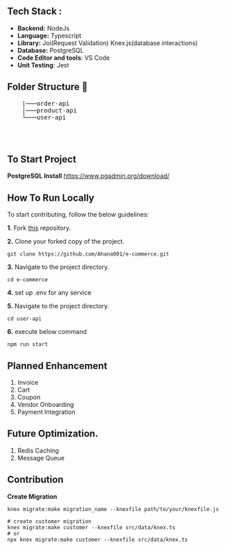 ## Tech Stack :

- **Backend:** NodeJs
- **Language:** Typescript
- **Library:** Joi(Request Validation) Knex.js(database interactions)
- **Database:** PostgreSQL
- **Code Editor and tools**: VS Code
- **Unit Testing**: Jest


## Folder Structure 📒
<pre>
    |───order-api
    |───product-api
    └───user-api
  
</pre>
  <br />


## To Start Project

**PostgreSQL Install**
https://www.pgadmin.org/download/

## How To Run Locally

 To start contributing, follow the below guidelines:

**1.** Fork [this](https://github.com/Ahana001/e-commerce.git) repository.

**2.** Clone your forked copy of the project.

```
git clone https://github.com/Ahana001/e-commerce.git
```

**3.** Navigate to the project directory.

```
cd e-commerce
```

**4.** set up .env for any service

**5.** Navigate to the project directory.

```
cd user-api
```

**6.** execute below command
```
npm run start
```

## Planned Enhancement

1. Invoice
2. Cart
3. Coupon
4. Vendor Onboarding
5. Payment Integration

## Future Optimization.

1. Redis Caching
2. Message Queue

## Contribution

**Create Migration**
```
knex migrate:make migration_name --knexfile path/to/your/knexfile.js

# create customer migration
knex migrate:make customer --knexfile src/data/knex.ts
# or
npx knex migrate:make customer --knexfile src/data/knex.ts
```





